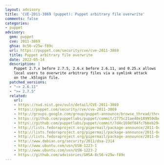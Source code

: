```yaml
---
layout: advisory
title: 'CVE-2011-3869 (puppet): Puppet arbitrary file overwrite'
comments: false
categories:
- puppet
advisory:
  gem: puppet
  cve: 2011-3869
  ghsa: 8c56-v25w-f89c
  url: https://puppet.com/security/cve/cve-2011-3869
  title: Puppet arbitrary file overwrite
  date: 2022-05-14
  description: |
    Puppet 2.7.x before 2.7.5, 2.6.x before 2.6.11, and 0.25.x allows
    local users to overwrite arbitrary files via a symlink attack
    on the .k5login file.
  patched_versions:
  - "~> 2.6.11"
  - ">= 2.7.5"
  related:
    url:
    - https://nvd.nist.gov/vuln/detail/CVE-2011-3869
    - https://puppet.com/security/cve/cve-2011-3869
    - http://groups.google.com/group/puppet-announce/browse_thread/thread/91e3b46d2328a1cb
    - https://github.com/puppetlabs/puppet/commit/2775c21ae48e189950dbea5e7b4d1d9fa2aca41c
    - https://github.com/puppetlabs/puppet/commit/7d4c169df84fc7bbeb2941bf995a63470f71bdbd
    - http://lists.fedoraproject.org/pipermail/package-announce/2011-October/068053.html
    - http://lists.fedoraproject.org/pipermail/package-announce/2011-October/068061.html
    - http://lists.fedoraproject.org/pipermail/package-announce/2011-October/068093.html
    - http://www.debian.org/security/2011/dsa-2314
    - http://www.ubuntu.com/usn/USN-1223-1
    - http://www.ubuntu.com/usn/USN-1223-2
    - https://github.com/advisories/GHSA-8c56-v25w-f89c
---
```

